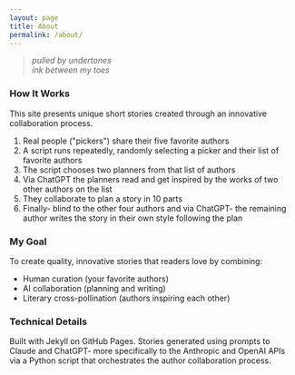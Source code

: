 ```yaml
---
layout: page
title: About
permalink: /about/
---
```

> *pulled by undertones  
> ink between my toes*

### How It Works

This site presents unique short stories created through an innovative collaboration process.

1. Real people ("pickers") share their five favorite authors
2. A script runs repeatedly, randomly selecting a picker and their list of favorite authors
3. The script chooses two planners from that list of authors
4. Via ChatGPT the planners read and get inspired by the works of two other authors on the list
4. They collaborate to plan a story in 10 parts
5. Finally- blind to the other four authors and via ChatGPT- the remaining author writes the story in their own style following the plan

### My Goal

To create quality, innovative stories that readers love by combining:
- Human curation (your favorite authors)
- AI collaboration (planning and writing)
- Literary cross-pollination (authors inspiring each other)

### Technical Details

Built with Jekyll on GitHub Pages. Stories generated using prompts to Claude and ChatGPT- more specifically to the Anthropic and OpenAI APIs via a Python script that orchestrates the author collaboration process.
